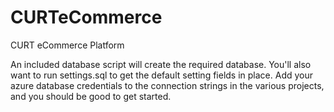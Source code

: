 CURTeCommerce
=============

CURT eCommerce Platform

An included database script will create the required database. You'll also want to run settings.sql to get the default setting fields in place. Add your azure database credentials to the connection strings in the various projects, and you should be good to get started.